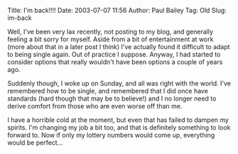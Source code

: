 Title: I'm back!!!!
Date: 2003-07-07 11:56
Author: Paul Bailey
Tag: Old
Slug: im-back

Well, I've been very lax recently, not posting to my blog, and generally
feeling a bit sorry for myself. Aside from a bit of entertainment at
work (more about that in a later post I think) I've actually found it
difficult to adapt to being single again. Out of practice I suppose.
Anyway, I had started to consider options that really wouldn't have been
options a couple of years ago.

Suddenly though, I woke up on Sunday, and all was right with the world.
I've remembered how to be single, and remembered that I did once have
standards (hard though that may be to believe!) and I no longer need to
derive comfort from those who are even worse off than me.

I have a horrible cold at the moment, but even that has failed to dampen
my spirits. I'm changing my job a bit too, and that is definitely
something to look forward to. Now if only my lottery numbers would come
up, everything would be perfect...
